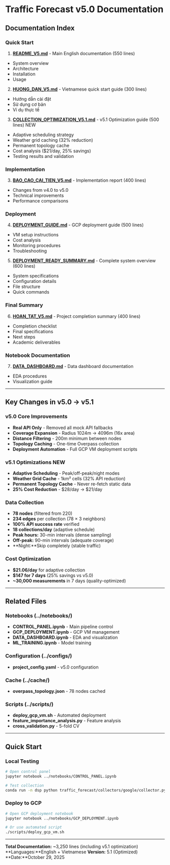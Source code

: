 # Traffic Forecast v5.0 Documentation

## Documentation Index

### Quick Start

1. **[README_V5.md](README_V5.md)** - Main English documentation (550 lines)

- System overview
- Architecture
- Installation
- Usage

2. **[HUONG_DAN_V5.md](HUONG_DAN_V5.md)** - Vietnamese quick start guide (300 lines)

- Hướng dẫn cài đặt
- Sử dụng cơ bản
- Ví dụ thực tế

3. **[COLLECTION_OPTIMIZATION_V5.1.md](COLLECTION_OPTIMIZATION_V5.1.md)** - v5.1 Optimization guide (500 lines) NEW

- Adaptive scheduling strategy
- Weather grid caching (32% reduction)
- Permanent topology cache
- Cost analysis ($21/day, 25% savings)
- Testing results and validation

### Implementation

3. **[BAO_CAO_CAI_TIEN_V5.md](BAO_CAO_CAI_TIEN_V5.md)** - Implementation report (400 lines)

- Changes from v4.0 to v5.0
- Technical improvements
- Performance comparisons

### Deployment

4. **[DEPLOYMENT_GUIDE.md](DEPLOYMENT_GUIDE.md)** - GCP deployment guide (500 lines)

- VM setup instructions
- Cost analysis
- Monitoring procedures
- Troubleshooting

5. **[DEPLOYMENT_READY_SUMMARY.md](DEPLOYMENT_READY_SUMMARY.md)** - Complete system overview (600 lines)

- System specifications
- Configuration details
- File structure
- Quick commands

### Final Summary

6. **[HOAN_TAT_V5.md](HOAN_TAT_V5.md)** - Project completion summary (400 lines)

- Completion checklist
- Final specifications
- Next steps
- Academic deliverables

### Notebook Documentation

7. **[DATA_DASHBOARD.md](DATA_DASHBOARD.md)** - Data dashboard documentation

- EDA procedures
- Visualization guide

---

## Key Changes in v5.0 → v5.1

### v5.0 Core Improvements

- **Real API Only** - Removed all mock API fallbacks
- **Coverage Expansion** - Radius 1024m → 4096m (16x area)
- **Distance Filtering** - 200m minimum between nodes
- **Topology Caching** - One-time Overpass collection
- **Deployment Automation** - Full GCP VM deployment scripts

### v5.1 Optimizations NEW

- **Adaptive Scheduling** - Peak/off-peak/night modes
- **Weather Grid Cache** - 1km² cells (32% API reduction)
- **Permanent Topology Cache** - Never re-fetch static data
- **25% Cost Reduction** - $28/day → $21/day

### Data Collection

- **78 nodes** (filtered from 220)
- **234 edges** per collection (78 × 3 neighbors)
- **100% API success rate** verified
- **18 collections/day** (adaptive schedule)
- **Peak hours:** 30-min intervals (dense sampling)
- **Off-peak:** 90-min intervals (adequate coverage)
- **Night:**Skip completely (stable traffic)

### Cost Optimization

- **$21.06/day** for adaptive collection
- **$147 for 7 days** (25% savings vs v5.0)
- **~30,000 measurements** in 7 days (quality-optimized)

---

## Related Files

### Notebooks (../notebooks/)

- **CONTROL_PANEL.ipynb** - Main pipeline control
- **GCP_DEPLOYMENT.ipynb** - GCP VM management
- **DATA_DASHBOARD.ipynb** - EDA and visualization
- **ML_TRAINING.ipynb** - Model training

### Configuration (../configs/)

- **project_config.yaml** - v5.0 configuration

### Cache (../cache/)

- **overpass_topology.json** - 78 nodes cached

### Scripts (../scripts/)

- **deploy_gcp_vm.sh** - Automated deployment
- **feature_importance_analysis.py** - Feature analysis
- **cross_validation.py** - 5-fold CV

---

## Quick Start

### Local Testing

```bash
# Open control panel
jupyter notebook ../notebooks/CONTROL_PANEL.ipynb

# Test collection
conda run -n dsp python traffic_forecast/collectors/google/collector.py
```

### Deploy to GCP

```bash
# Open GCP deployment notebook
jupyter notebook ../notebooks/GCP_DEPLOYMENT.ipynb

# Or use automated script
./scripts/deploy_gcp_vm.sh
```

---

**Total Documentation:** ~3,250 lines (including v5.1 optimization)
**Languages:**English + Vietnamese
**Version:** 5.1 (Optimized)
**Date:**October 29, 2025
